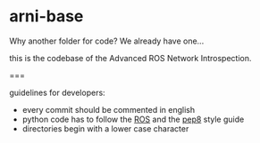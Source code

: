 arni-base
=========
Why another folder for code? We already have one...

this is the codebase of the Advanced ROS Network Introspection.

===

guidelines for developers:
- every commit should be commented in english
- python code has to follow the  [ROS](http://wiki.ros.org/PyStyleGuide) and the [pep8](http://legacy.python.org/dev/peps/pep-0008/)
style guide
- directories begin with a lower case character
